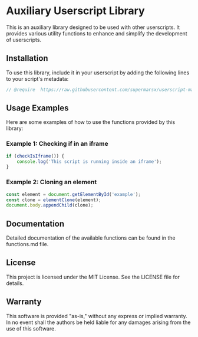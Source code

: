 # Auxiliary Userscript Library

This is an auxiliary library designed to be used with other userscripts. It provides various utility functions to enhance and simplify the development of userscripts.

## Installation

To use this library, include it in your userscript by adding the following lines to your script's metadata:

```javascript
// @require  https://raw.githubusercontent.com/supermarsx/userscript-master/main/dist/userscript-master.js
```

## Usage Examples

Here are some examples of how to use the functions provided by this library:

### Example 1: Checking if in an iframe
```javascript
if (checkIsIframe()) {
    console.log('This script is running inside an iframe');
}
```

### Example 2: Cloning an element
```javascript
const element = document.getElementById('example');
const clone = elementClone(element);
document.body.appendChild(clone);
```

## Documentation
Detailed documentation of the available functions can be found in the functions.md file.

## License
This project is licensed under the MIT License. See the LICENSE file for details.

## Warranty
This software is provided "as-is," without any express or implied warranty. In no event shall the authors be held liable for any damages arising from the use of this software.
